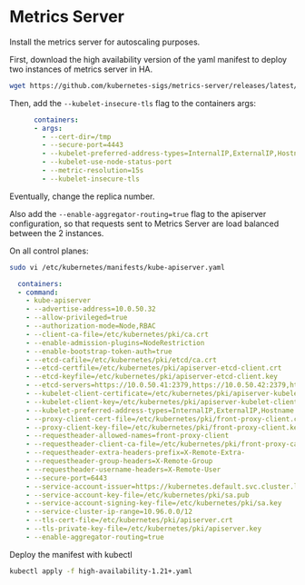 # Metrics Server

Install the metrics server for autoscaling purposes.

First, download the high availability version of the yaml manifest to deploy two instances of metrics server in HA.

```bash
wget https://github.com/kubernetes-sigs/metrics-server/releases/latest/download/high-availability-1.21+.yaml
```

Then, add the ```--kubelet-insecure-tls``` flag to the containers args:

```yaml
      containers:
      - args:
        - --cert-dir=/tmp
        - --secure-port=4443
        - --kubelet-preferred-address-types=InternalIP,ExternalIP,Hostname
        - --kubelet-use-node-status-port
        - --metric-resolution=15s
        - --kubelet-insecure-tls
```

Eventually, change the replica number.

Also add the `--enable-aggregator-routing=true` flag to the apiserver configuration, so that requests sent to Metrics Server are load balanced between the 2 instances.

On all control planes:

```bash
sudo vi /etc/kubernetes/manifests/kube-apiserver.yaml
```

```yaml
  containers:
  - command:
    - kube-apiserver
    - --advertise-address=10.0.50.32
    - --allow-privileged=true
    - --authorization-mode=Node,RBAC
    - --client-ca-file=/etc/kubernetes/pki/ca.crt
    - --enable-admission-plugins=NodeRestriction
    - --enable-bootstrap-token-auth=true
    - --etcd-cafile=/etc/kubernetes/pki/etcd/ca.crt
    - --etcd-certfile=/etc/kubernetes/pki/apiserver-etcd-client.crt
    - --etcd-keyfile=/etc/kubernetes/pki/apiserver-etcd-client.key
    - --etcd-servers=https://10.0.50.41:2379,https://10.0.50.42:2379,https://10.0.50.43:2379
    - --kubelet-client-certificate=/etc/kubernetes/pki/apiserver-kubelet-client.crt
    - --kubelet-client-key=/etc/kubernetes/pki/apiserver-kubelet-client.key
    - --kubelet-preferred-address-types=InternalIP,ExternalIP,Hostname
    - --proxy-client-cert-file=/etc/kubernetes/pki/front-proxy-client.crt
    - --proxy-client-key-file=/etc/kubernetes/pki/front-proxy-client.key
    - --requestheader-allowed-names=front-proxy-client
    - --requestheader-client-ca-file=/etc/kubernetes/pki/front-proxy-ca.crt
    - --requestheader-extra-headers-prefix=X-Remote-Extra-
    - --requestheader-group-headers=X-Remote-Group
    - --requestheader-username-headers=X-Remote-User
    - --secure-port=6443
    - --service-account-issuer=https://kubernetes.default.svc.cluster.local
    - --service-account-key-file=/etc/kubernetes/pki/sa.pub
    - --service-account-signing-key-file=/etc/kubernetes/pki/sa.key
    - --service-cluster-ip-range=10.96.0.0/12
    - --tls-cert-file=/etc/kubernetes/pki/apiserver.crt
    - --tls-private-key-file=/etc/kubernetes/pki/apiserver.key
    - --enable-aggregator-routing=true
```

Deploy the manifest with kubectl

```bash
kubectl apply -f high-availability-1.21+.yaml
```
